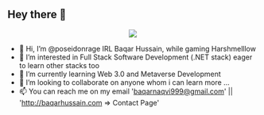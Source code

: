 ## Hey there :wave: 
<p align="center">
   <img src="https://github-readme-stats.vercel.app/api?username=poseidonrage">
 </p>

- 👋 Hi, I’m @poseidonrage IRL Baqar Hussain, while gaming Harshmelllow 
- 👀 I’m interested in Full Stack Software Development (.NET stack) eager to learn other stacks too
- 🌱 I’m currently learning Web 3.0 and Metaverse Development
- 💞️ I’m looking to collaborate on anyone whom i can learn more ...
- 📫 You can reach me on my email 'baqarnaqvi999@gmail.com' || 'http://baqarhussain.com => Contact Page'

<!---
poseidonrage/poseidonrage is a ✨ special ✨ repository because its `README.md` (this file) appears on your GitHub profile.
You can click the Preview link to take a look at your changes.
--->
